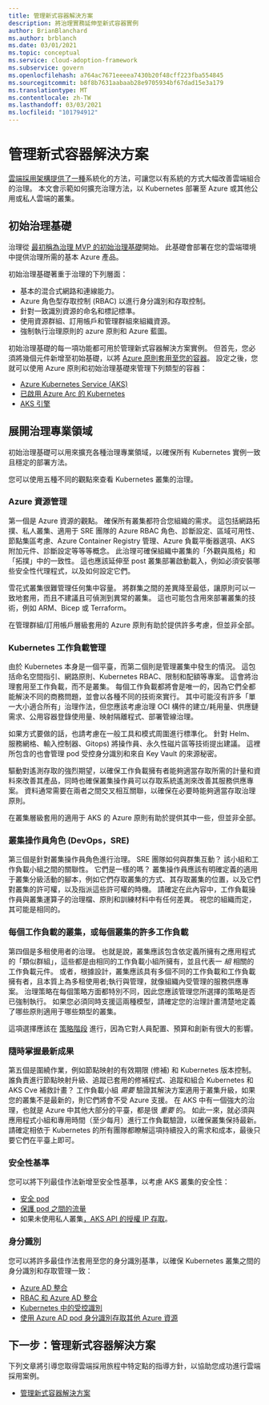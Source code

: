 ```yaml
---
title: 管理新式容器解決方案
description: 將治理實務延伸至新式容器實例
author: BrianBlanchard
ms.author: brblanch
ms.date: 03/01/2021
ms.topic: conceptual
ms.service: cloud-adoption-framework
ms.subservice: govern
ms.openlocfilehash: a764ac7671eeeea7430b20f48cff223fba554845
ms.sourcegitcommit: b8f8b7631aabaab28e9705934bf67dad15e3a179
ms.translationtype: MT
ms.contentlocale: zh-TW
ms.lasthandoff: 03/03/2021
ms.locfileid: "101794912"
---
```

<!-- docutune:ignore "public container registry" -->

# <a name="govern-modern-container-solutions"></a>管理新式容器解決方案

[雲端採用架構提供了一種](../../govern/index.md)系統化的方法，可讓您以有系統的方式大幅改善雲端組合的治理。 本文會示範如何擴充治理方法，以 Kubernetes 部署至 Azure 或其他公用或私人雲端的叢集。

## <a name="initial-governance-foundation"></a>初始治理基礎

治理從 [最初稱為治理 MVP 的初始治理基礎](../../govern/initial-foundation.md)開始。 此基礎會部署在您的雲端環境中提供治理所需的基本 Azure 產品。

初始治理基礎著重于治理的下列層面：

- 基本的混合式網路和連線能力。
- Azure 角色型存取控制 (RBAC) 以進行身分識別和存取控制。
- 針對一致識別資源的命名和標記標準。
- 使用資源群組、訂用帳戶和管理群組來組織資源。
- 強制執行治理原則的 azure 原則和 Azure 藍圖。

初始治理基礎的每一項功能都可用於管理新式容器解決方案實例。 但首先，您必須將幾個元件新增至初始基礎，以將 [Azure 原則套用至您的容器](/azure/governance/policy/concepts/policy-for-kubernetes?bc=/azure/cloud-adoption-framework/_bread/toc.json&toc=/azure/cloud-adoption-framework/toc.json)。 設定之後，您就可以使用 Azure 原則和初始治理基礎來管理下列類型的容器：

- [Azure Kubernetes Service (AKS)](/azure/aks/intro-kubernetes?bc=/azure/cloud-adoption-framework/_bread/toc.json&toc=/azure/cloud-adoption-framework/toc.json)
- [已啟用 Azure Arc 的 Kubernetes](/azure/azure-arc/kubernetes/overview?bc=/azure/cloud-adoption-framework/_bread/toc.json&toc=/azure/cloud-adoption-framework/toc.json)
- [AKS 引擎](https://github.com/Azure/aks-engine/blob/master/docs/README.md)

## <a name="expand-on-governance-disciplines"></a>展開治理專業領域

初始治理基礎可以用來擴充各種治理專業領域，以確保所有 Kubernetes 實例一致且穩定的部署方法。

您可以使用五種不同的觀點來查看 Kubernetes 叢集的治理。

### <a name="azure-resource-governance"></a>Azure 資源管理

第一個是 Azure 資源的觀點。 確保所有叢集都符合您組織的需求。 這包括網路拓撲、私人叢集、適用于 SRE 團隊的 Azure RBAC 角色、診斷設定、區域可用性、節點集區考慮、Azure Container Registry 管理、Azure 負載平衡器選項、AKS 附加元件、診斷設定等等等概念。 此治理可確保組織中叢集的「外觀與風格」和「拓撲」中的一致性。 這也應該延伸至 post 叢集部署啟動載入，例如必須安裝哪些安全性代理程式，以及如何設定它們。

<!-- docutune:casing Bicep CVEs -->

雪花式叢集很難管理任何集中容量。 將群集之間的差異降至最低，讓原則可以一致地套用，而且不建議且可偵測到異常的叢集。 這也可能包含用來部署叢集的技術，例如 ARM、Bicep 或 Terraform。

在管理群組/訂用帳戶層級套用的 Azure 原則有助於提供許多考慮，但並非全部。

### <a name="kubernetes-workload-governance"></a>Kubernetes 工作負載管理

由於 Kubernetes 本身是一個平臺，而第二個則是管理叢集中發生的情況。 這包括命名空間指引、網路原則、Kubernetes RBAC、限制和配額等專案。 這會將治理套用至工作負載，而不是叢集。 每個工作負載都將會是唯一的，因為它們全都能解決不同的商務問題，並會以各種不同的技術來實行。 其中可能沒有許多「單一大小適合所有」治理作法，但您應該考慮治理 OCI 構件的建立/耗用量、供應鏈需求、公用容器登錄使用量、映射隔離程式、部署管線治理。

如果方式要做的話，也請考慮在一般工具和模式周圍進行標準化。 針對 Helm、服務網格、輸入控制器、Gitops) 將操作員、永久性磁片區等技術提出建議。 這裡所包含的也會管理 pod 受控身分識別和來自 Key Vault 的來源秘密。

驅動對遙測存取的強烈期望，以確保工作負載擁有者能夠適當存取所需的計量和資料來改善其產品，同時也確保叢集操作員可以存取系統遙測來改善其服務供應專案。 資料通常需要在兩者之間交叉相互關聯，以確保在必要時能夠適當存取治理原則。

在叢集層級套用的適用于 AKS 的 Azure 原則有助於提供其中一些，但並非全部。

### <a name="cluster-operator-roles-devops-sre"></a>叢集操作員角色 (DevOps，SRE) 

第三個是針對叢集操作員角色進行治理。 SRE 團隊如何與群集互動？ 該小組和工作負載小組之間的關聯性。 它們是一樣的嗎？ 叢集操作員應該有明確定義的適用于叢集分級活動的腳本，例如它們存取叢集的方式、其存取叢集的位置，以及它們對叢集的許可權，以及指派這些許可權的時機。 請確定在此內容中，工作負載操作員與叢集運算子的治理檔、原則和訓練材料中有任何差異。 視您的組織而定，其可能是相同的。

### <a name="cluster-per-workload-or-many-workloads-per-cluster"></a>每個工作負載的叢集，或每個叢集的許多工作負載

第四個是多租使用者的治理。 也就是說，叢集應該包含依定義所擁有之應用程式的「類似群組」，這些都是由相同的工作負載小組所擁有，並且代表一 *組* 相關的工作負載元件。 或者，根據設計，叢集應該具有多個不同的工作負載和工作負載擁有者，且本質上為多租使用者;執行與管理，就像組織內受管理的服務供應專案。 治理策略在每個策略方面都特別不同，因此您應該管理您所選擇的策略是否已強制執行。 如果您必須同時支援這兩種模型，請確定您的治理計畫清楚地定義了哪些原則適用于哪些類型的叢集。

這項選擇應該在 [策略階段](./strategy.md) 進行，因為它對人員配置、預算和創新有很大的影響。

### <a name="stay-current-efforts"></a>隨時掌握最新成果

第五個是圍繞作業，例如節點映射的有效期限 (修補) 和 Kubernetes 版本控制。 誰負責進行節點映射升級、追蹤已套用的修補程式、追蹤和組合 Kubernetes 和 AKS Cve 補救計畫？ 工作負載小組 *需要* 驗證其解決方案適用于叢集升級，如果您的叢集不是最新的，則它們將會不受 Azure 支援。 在 AKS 中有一個強大的治理，也就是 Azure 中其他大部分的平臺，都是很 *重要* 的。 如此一來，就必須與應用程式小組和專用時間（至少每月）進行工作負載驗證，以確保叢集保持最新。 請確定相依于 Kubernetes 的所有團隊都瞭解這項持續投入的需求和成本，最後只要它們在平臺上即可。

### <a name="security-baseline"></a>安全性基準

您可以將下列最佳作法新增至安全性基準，以考慮 AKS 叢集的安全性：

- [安全 pod](/azure/aks/use-pod-security-on-azure-policy?bc=/azure/cloud-adoption-framework/_bread/toc.json&toc=/azure/cloud-adoption-framework/toc.json)
- [保護 pod 之間的流量](/azure/aks/use-network-policies?bc=/azure/cloud-adoption-framework/_bread/toc.json&toc=/azure/cloud-adoption-framework/toc.json)
- 如果未使用私人叢集[，AKS API 的授權 IP 存取](/azure/aks/api-server-authorized-ip-ranges?bc=/azure/cloud-adoption-framework/_bread/toc.json&toc=/azure/cloud-adoption-framework/toc.json)。

### <a name="identity"></a>身分識別

您可以將許多最佳作法套用至您的身分識別基準，以確保 Kubernetes 叢集之間的身分識別和存取管理一致：

- [Azure AD 整合](/azure/aks/managed-aad?bc=/azure/cloud-adoption-framework/_bread/toc.json&toc=/azure/cloud-adoption-framework/toc.json)
- [RBAC 和 Azure AD 整合](/azure/aks/azure-ad-rbac?bc=/azure/cloud-adoption-framework/_bread/toc.json&toc=/azure/cloud-adoption-framework/toc.json)
- [Kubernetes 中的受控識別](/azure/aks/use-managed-identity?bc=/azure/cloud-adoption-framework/_bread/toc.json&toc=/azure/cloud-adoption-framework/toc.json)
- [使用 Azure AD pod 身分識別存取其他 Azure 資源](/azure/aks/use-azure-ad-pod-identity?bc=/azure/cloud-adoption-framework/_bread/toc.json&toc=/azure/cloud-adoption-framework/toc.json)

## <a name="next-step-manage-modern-container-solutions"></a>下一步：管理新式容器解決方案

下列文章將引導您取得雲端採用旅程中特定點的指導方針，以協助您成功進行雲端採用案例。

- [管理新式容器解決方案](./manage.md)
